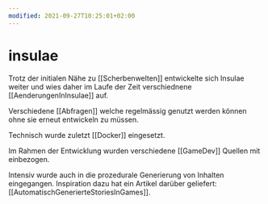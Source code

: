 ```yaml
---
modified: 2021-09-27T10:25:01+02:00
---
```


# insulae

Trotz der initialen Nähe zu [[Scherbenwelten]] entwickelte sich Insulae weiter und wies daher im Laufe der Zeit verschiednene [[AenderungenInInsulae]] auf.

Verschiedene [[Abfragen]] welche regelmässig genutzt werden können ohne sie erneut entwickeln zu müssen.

Technisch wurde zuletzt [[Docker]] eingesetzt.

Im Rahmen der Entwicklung wurden verschiedene [[GameDev]] Quellen mit einbezogen.

Intensiv wurde auch in die prozedurale Generierung von Inhalten eingegangen. Inspiration dazu hat ein Artikel darüber geliefert: [[AutomatischGenerierteStoriesInGames]].
